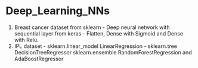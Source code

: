 # Deep_Learning_NNs
1. Breast cancer dataset from sklearn - Deep neural network with sequential layer from keras - Flatten, Dense with Sigmoid and Dense with Relu.
2. IPL dataset - sklearn.linear_model LinearRegression - sklearn.tree DecisionTreeRegressor sklearn.ensemble  RandomForestRegression and AdaBoostRegressor
